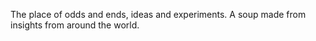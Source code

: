 The place of odds and ends, ideas and experiments. A soup made from insights from around the world. 
